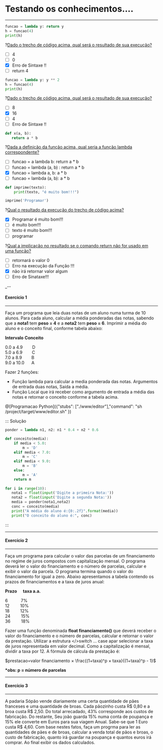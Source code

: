 # Testando os conhecimentos....
---
``` python
funcao = lambda y: return y
h = funcao(4)
print(h)
```
?[Dado o trecho de código acima, qual será o resultado de sua execução?](single)
-[ ] 4
-[ ] 0 
-[x] Erro de Sintaxe !! 
-[ ] return 4    

``` python
funcao = lambda y: y ** 2
h = funcao(4)
print(h)
```
?[Dado o trecho de código acima, qual será o resultado de sua execução?](single)
-[ ] 8
-[x] 16
-[ ] 4
-[ ] Erro de Sintaxe !! 

``` python
def x(a, b):
   return a * b
```   
?[Dada a definição da função acima, qual seria a função lambda correspondente?](single)
-[ ] funcao = a lambda b: return a * b 
-[ ] funcao = lambda (a, b) : return a * b
-[x] funcao = lambda a, b: a * b
-[ ] funcao = lambda (a, b): a * b

``` python
def imprime(texto):
    print(texto, "é muito bom!!!")

imprime('Programar')
```
?[Qual o resultado da execução do trecho de código acima?](single)
-[x] Programar é muito bom!!!
-[ ] é muito bom!!!
-[ ] texto é muito bom!!!
-[ ] programar

?[Qual a implicação no resultado se o comando return não for usado em uma função?](single)
-[ ] retornará o valor 0 
-[ ] Erro na execução da Função !!!
-[x] não irá retornar valor algum
-[ ] Erro de Sinataxe!!!

_--
 #### Exercício 1  
---

Faça um programa que leia duas notas de um aluno numa turma de 10 alunos. Para cada aluno, calcular a média ponderadas das notas, sabendo que a <b>nota1</b> tem <b>peso = 4</b> e a <b>nota2</b> tem <b>peso = 6</b>. Imprimir a média do aluno e o conceito final, conforme tabela abaixo:

 **Intervalo**   **Conceito** <p></p>
   0.0 a 4.9  &nbsp;&nbsp;&nbsp;&nbsp;&nbsp;&nbsp; D     
   5.0 a 6.9  &nbsp;&nbsp;&nbsp;&nbsp;&nbsp;&nbsp; C     
   7.0 a 8.9  &nbsp;&nbsp;&nbsp;&nbsp;&nbsp;&nbsp; B     
   9.0 a 10.0 &nbsp;&nbsp;&nbsp;&nbsp;&nbsp;A     


Fazer 2 funções:

+ Função lambda para calcular a media ponderada das notas. Argumentos de entrada duas notas, Saída a média. 
+ Função Local que irá receber como argumento de entrada a média das notas e retornar o conceito conforme a tabela acima.

@[Programacao Python]({"stubs": ["./www/editor"],"command": "sh /project/target/www/editor.sh" })

::: Solução
``` python
ponder = lambda n1, n2: n1 * 0.4 + n2 * 0.6

def conceito(media):
    if media < 5.0:
        m = 'D'
    elif media < 7.0:
        m = 'C'
    elif media < 9.0:
        m = 'B'
    else:
        m = 'A'
    return m
    
for i in range(10):
   nota1 = float(input('Digite a primeira Nota:'))
   nota2 = float(input('Digite a segunda Nota:'))
   media = ponder(nota1,nota2)
   conc = conceito(media)
   print("A média do aluno é:{0:.2f}".format(media)) 
   print("O conceito do aluno é:", conc) 
 ```  
:::

---   
 #### Exercício 2  
---

Faça um programa para calcular o valor das parcelas de um financiamento no regime de juros compostos com capitalização mensal. O programa deverá ler o valor do financiamento e o número de parcelas, calcular e exibir o valor da parcela. O programa termina quando o valor do financiamento for igual a zero. Abaixo apresentamos a tabela contendo os prazos de financiamentos e a taxa de juros anual:


**Prazo**&nbsp;&nbsp;&nbsp;&nbsp;&nbsp;**taxa a.a.** <p></p>
   6&nbsp;&nbsp;&nbsp;&nbsp;&nbsp;&nbsp;&nbsp;&nbsp;&nbsp;&nbsp;  7%    
  12&nbsp;&nbsp;&nbsp;&nbsp;&nbsp;&nbsp;&nbsp;&nbsp; 10%    
  18&nbsp;&nbsp;&nbsp;&nbsp;&nbsp;&nbsp;&nbsp;&nbsp; 12%    
  24&nbsp;&nbsp;&nbsp;&nbsp;&nbsp;&nbsp;&nbsp;&nbsp; 15%    
  36&nbsp;&nbsp;&nbsp;&nbsp;&nbsp;&nbsp;&nbsp;&nbsp; 18%    
   
Fazer uma função denominada <b>float financiamento()</b> que deverá receber o valor do financiamento e o número de parcelas, calcular e retornar o valor da prestação. Utilizar a estrutura </>switch ... case</b> apar selecionar a taxa de juros representada em valor decimal. Como a capitalização é mensal, dividir a taxa por 12. 
A fórmula de cálcula da prestação é: 

$`prestacao=valor financiamento × \frac{(1+taxa)^p × taxa}{(1+taxa)^p  - 1}`$

<b>*obs: p = número de parcelas</b>


---
 #### Exercício 3  
---

A padaria Sópão vende diariamente uma certa quantidade de pães franceses e uma quantidade de broas. Cada pãozinho custa R$ 0,80 e a broa custa R$ 2,50. Do total arrecadado, 43% corresponde aos custos de fabricação. Do restante, Seu joão guarda 15% numa conta de poupança e 15% ele converte em Euros para sua viagem Anual. Sabe-se que 1 Euro custa R$ 4,60. Com base nestes fatos, faça um progrma para ler as quantidades de pães e de broas, calcular a venda total de pãos e broas, o custo de fabricação, quanto irá guardar na poupança e quantos euros irá comprar. Ao final exibir os dados calculados.
